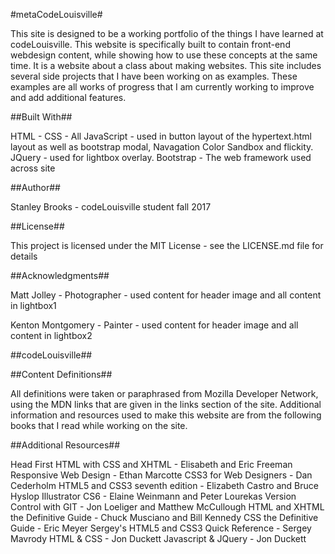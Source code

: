 #metaCodeLouisville#

This site is designed to be a working portfolio of the things I have learned at codeLouisville. This website is specifically built to contain front-end webdesign content, while showing how to use these concepts at the same time. It is a website about a class about making websites.  This site includes several side projects that I have been working on as examples.  These examples are all works of progress that I am currently working to improve and add additional features.

##Built With##

HTML - CSS - All
JavaScript - used in button layout of the hypertext.html layout as well as bootstrap modal, Navagation Color Sandbox and flickity.
JQuery - used for lightbox overlay.
Bootstrap - The web framework used across site

##Author##

Stanley Brooks - codeLouisville student fall 2017

##License##

This project is licensed under the MIT License - see the LICENSE.md file for details

##Acknowledgments##

Matt Jolley - Photographer - used content for header image and all content in lightbox1

Kenton Montgomery - Painter - used content for header image and all content in lightbox2

##codeLouisville##

##Content Definitions##

All definitions were taken or paraphrased from Mozilla Developer Network, using the MDN links that are given in the links section of the site.  Additional information and resources used to make this website are from the following books that I read while working on the site.

##Additional Resources##

Head First HTML with CSS and XHTML - Elisabeth and Eric Freeman
Responsive Web Design - Ethan Marcotte
CSS3 for Web Designers - Dan Cederholm
HTML5 and CSS3 seventh edition - Elizabeth Castro and Bruce Hyslop
Illustrator CS6 - Elaine Weinmann and Peter Lourekas
Version Control with GIT - Jon Loeliger and Matthew McCullough
HTML and XHTML the Definitive Guide - Chuck Musciano and Bill Kennedy
CSS the Definitive Guide - Eric Meyer
Sergey's HTML5 and CSS3 Quick Reference - Sergey Mavrody
HTML & CSS - Jon Duckett
Javascript & JQuery - Jon Duckett
